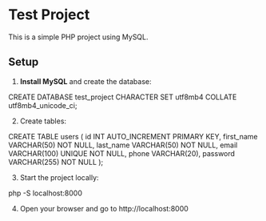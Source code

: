 # Test Project

This is a simple PHP project using MySQL.

## Setup

1. **Install MySQL** and create the database:

CREATE DATABASE test_project CHARACTER SET utf8mb4 COLLATE utf8mb4_unicode_ci;

2. Create tables:

CREATE TABLE users (
   id INT AUTO_INCREMENT PRIMARY KEY,
   first_name VARCHAR(50) NOT NULL,
   last_name VARCHAR(50) NOT NULL,
   email VARCHAR(100) UNIQUE NOT NULL,
   phone VARCHAR(20),
   password VARCHAR(255) NOT NULL
);

3. Start the project locally:

php -S localhost:8000

4. Open your browser and go to http://localhost:8000

